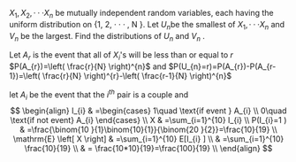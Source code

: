 
$X_1 , X_2 , · · · X_n$ be mutually independent random variables, each having the uniform distribution on {1, 2, · · · , N }. Let $U_n$be the smallest of $X_1 , · · · X_n$ and $V_n$ be the largest. Find the distributions of $U_n$ and $V_n$ .

Let $A_{r}$ is the event that all of $X_{i}$'s will be less than or equal to  $r$  
$P(A_{r})=\left( \frac{r}{N} \right)^{n}$ and $P(U_{n}=r)=P(A_{r})-P(A_{r-1})=\left( \frac{r}{N} \right)^{r}-\left( \frac{r-1}{N} \right)^{n}$


let $A_{i}$ be the event that the $i^{th}$ pair is a couple and
$$
\begin{align}
I_{i} & =\begin{cases}
1\quad \text{if event } A_{i}  \\
0\quad \text{if not event} A_{i} 
\end{cases}  \\
X & =\sum_{i=1}^{10} I_{i}  \\
P(I_{i}=1 ) & =\frac{\binom{10 }{1}\binom{10}{1}}{\binom{20 }{2}}=\frac{10}{19} \\
\mathrm{E} \left[ X \right] & =\sum_{i=1}^{10} E[I_{i} ]    \\
& =\sum_{i=1}^{10} \frac{10}{19}  \\
& = \frac{10*10}{19}=\frac{100}{19}  \\
\end{align}
$$